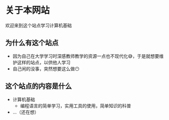 # 关于本网站

欢迎来到这个站点学习计算机基础

## 为什么有这个站点

- 因为自己在大学学习时深感教师教学的资源一点也不现代化😅，于是就想要维护这样的站点，以供他人学习
- 自己闲的没事，突然想要这么做😶

## 这个站点的内容是什么

- 计算机基础
    - 编程语言的简单学习，实用工具的使用，简单知识的科普
- ...（还在想）